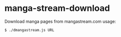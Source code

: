 # manga-stream-download
Download manga pages from mangastream.com
usage:
```
$ ./dmangastream.js URL
```
